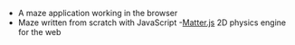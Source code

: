 - A maze application working in the browser
- Maze written from scratch with JavaScript
-[Matter.js](https://brm.io/matter-js/) 2D physics engine for the web